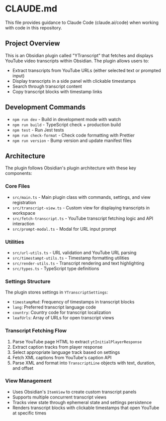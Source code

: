 # CLAUDE.md

This file provides guidance to Claude Code (claude.ai/code) when working with code in this repository.

## Project Overview

This is an Obsidian plugin called "YTranscript" that fetches and displays YouTube video transcripts within Obsidian. The plugin allows users to:
- Extract transcripts from YouTube URLs (either selected text or prompted input)
- Display transcripts in a side panel with clickable timestamps
- Search through transcript content
- Copy transcript blocks with timestamp links

## Development Commands

- `npm run dev` - Build in development mode with watch
- `npm run build` - TypeScript check + production build
- `npm test` - Run Jest tests
- `npm run check-format` - Check code formatting with Prettier
- `npm run version` - Bump version and update manifest files

## Architecture

The plugin follows Obsidian's plugin architecture with these key components:

### Core Files
- `src/main.ts` - Main plugin class with commands, settings, and view registration
- `src/transcript-view.ts` - Custom view for displaying transcripts in workspace
- `src/fetch-transcript.ts` - YouTube transcript fetching logic and API interaction
- `src/prompt-modal.ts` - Modal for URL input prompt

### Utilities
- `src/url-utils.ts` - URL validation and YouTube URL parsing
- `src/timestampt-utils.ts` - Timestamp formatting utilities
- `src/render-utils.ts` - Transcript rendering and text highlighting
- `src/types.ts` - TypeScript type definitions

### Settings Structure
The plugin stores settings in `YTranscriptSettings`:
- `timestampMod`: Frequency of timestamps in transcript blocks
- `lang`: Preferred transcript language code
- `country`: Country code for transcript localization
- `leafUrls`: Array of URLs for open transcript views

### Transcript Fetching Flow
1. Parse YouTube page HTML to extract `ytInitialPlayerResponse`
2. Extract caption tracks from player response
3. Select appropriate language track based on settings
4. Fetch XML captions from YouTube's caption API
5. Parse XML and format into `TranscriptLine` objects with text, duration, and offset

### View Management
- Uses Obsidian's `ItemView` to create custom transcript panels
- Supports multiple concurrent transcript views
- Tracks view state through ephemeral state and settings persistence
- Renders transcript blocks with clickable timestamps that open YouTube at specific times